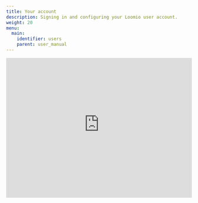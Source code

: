 ```yaml
---
title: Your account
description: Signing in and configuring your Loomio user account.
weight: 20
menu:
  main:
    identifier: users
    parent: user_manual
---
```


<iframe width="100%" height="380px" src="https://www.youtube-nocookie.com/embed/0Mb2_D74ktM?rel=0" frameborder="0" allowfullscreen></iframe>
